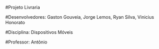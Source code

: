 #Projeto Livraria

#Desenvolvedores: Gaston Gouveia, Jorge Lemos, Ryan Silva, Vinicius Honorato

#Disciplina: Dispositivos Móveis

#Professor: Antônio 

